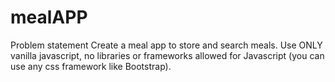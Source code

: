 # mealAPP
Problem statement
Create a meal app to store and search meals. Use ONLY vanilla javascript, no libraries or frameworks allowed for Javascript (you can use any css framework like Bootstrap).
